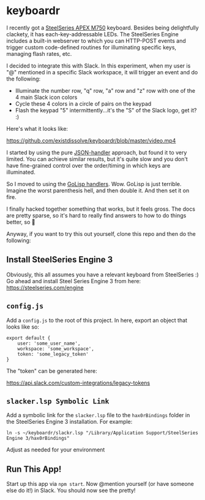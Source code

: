 # keyboardr
I recently got a [SteelSeries APEX M750](https://steelseries.com/gaming-keyboards/apex-m750-tkl) keyboard. Besides being delightfully clackety, it has each-key-addressable LEDs.
The SteelSeries Engine includes a built-in webserver to which you can HTTP-POST events and trigger custom code-defined routines
for illuminating specific keys, managing flash rates, etc.

I decided to integrate this with Slack. In this experiment, when my user is "@" mentioned in a specific Slack workspace, it will
trigger an event and do the following:

* Illuminate the number row, "q" row, "a" row and "z" row with one of the 4 main Slack icon colors
* Cycle these 4 colors in a circle of pairs on the keypad
* Flash the keypad "5" intermittently...it's the "S" of the Slack logo, get it? :)

Here's what it looks like:

https://github.com/existdissolve/keyboardr/blob/master/video.mp4

I started by using the pure [JSON-handler](https://github.com/SteelSeries/gamesense-sdk/blob/master/doc/api/writing-handlers-in-json.md) approach, but found it to very limited. You can achieve similar results, but it's quite slow and you don't have fine-grained control over the order/timing in which keys are illuminated.

So I moved to using the [GoLisp handlers](https://github.com/SteelSeries/gamesense-sdk/blob/master/doc/api/writing-handlers-in-golisp.md). Wow. GoLisp is just terrible. Imagine the worst parenthesis hell, and then double it. And then set it on fire.

I finally hacked together something that works, but it feels gross. The docs are pretty sparse, so it's hard to really find answers to how to do things better, so :shrug:

Anyway, if you want to try this out yourself, clone this repo and then do the following:

## Install SteelSeries Engine 3
Obviously, this all assumes you have a relevant keyboard from SteelSeries :) Go ahead and install Steel Series Engine 3 from here: https://steelseries.com/engine

## `config.js`
Add a `config.js` to the root of this project. In here, export an object that looks like so:

```
export default {
    user: 'some_user_name',
    workspace: 'some_workspace',
    token: 'some_legacy_token'
}
```

The "token" can be generated here:

https://api.slack.com/custom-integrations/legacy-tokens

## `slacker.lsp Symbolic Link`
Add a symbolic link for the `slacker.lsp` file to the `hax0rBindings` folder in the SteelSeries Engine 3 installation. For example:

```
ln -s ~/keyboardr/slackr.lsp "/Library/Application Support/SteelSeries Engine 3/hax0rBindings"
```

Adjust as needed for your environment

## Run This App!
Start up this app via `npm start`. Now @mention yourself (or have someone else do it!) in Slack. You should now see the pretty!
